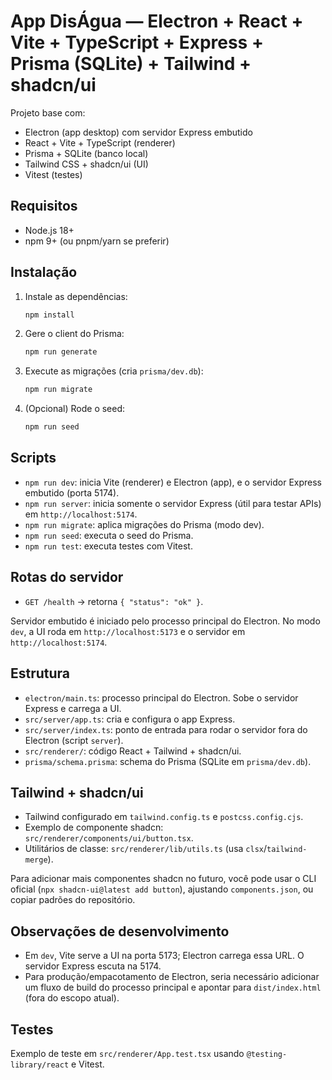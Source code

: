 # App DisÁgua — Electron + React + Vite + TypeScript + Express + Prisma (SQLite) + Tailwind + shadcn/ui

Projeto base com:

- Electron (app desktop) com servidor Express embutido
- React + Vite + TypeScript (renderer)
- Prisma + SQLite (banco local)
- Tailwind CSS + shadcn/ui (UI)
- Vitest (testes)

## Requisitos

- Node.js 18+
- npm 9+ (ou pnpm/yarn se preferir)

## Instalação

1. Instale as dependências:

   ```bash
   npm install
   ```

2. Gere o client do Prisma:

   ```bash
   npm run generate
   ```

3. Execute as migrações (cria `prisma/dev.db`):

   ```bash
   npm run migrate
   ```

4. (Opcional) Rode o seed:

   ```bash
   npm run seed
   ```

## Scripts

- `npm run dev`: inicia Vite (renderer) e Electron (app), e o servidor Express embutido (porta 5174).
- `npm run server`: inicia somente o servidor Express (útil para testar APIs) em `http://localhost:5174`.
- `npm run migrate`: aplica migrações do Prisma (modo dev).
- `npm run seed`: executa o seed do Prisma.
- `npm run test`: executa testes com Vitest.

## Rotas do servidor

- `GET /health` → retorna `{ "status": "ok" }`.

Servidor embutido é iniciado pelo processo principal do Electron. No modo `dev`, a UI roda em `http://localhost:5173` e o servidor em `http://localhost:5174`.

## Estrutura

- `electron/main.ts`: processo principal do Electron. Sobe o servidor Express e carrega a UI.
- `src/server/app.ts`: cria e configura o app Express.
- `src/server/index.ts`: ponto de entrada para rodar o servidor fora do Electron (script `server`).
- `src/renderer/`: código React + Tailwind + shadcn/ui.
- `prisma/schema.prisma`: schema do Prisma (SQLite em `prisma/dev.db`).

## Tailwind + shadcn/ui

- Tailwind configurado em `tailwind.config.ts` e `postcss.config.cjs`.
- Exemplo de componente shadcn: `src/renderer/components/ui/button.tsx`.
- Utilitários de classe: `src/renderer/lib/utils.ts` (usa `clsx`/`tailwind-merge`).

Para adicionar mais componentes shadcn no futuro, você pode usar o CLI oficial (`npx shadcn-ui@latest add button`), ajustando `components.json`, ou copiar padrões do repositório.

## Observações de desenvolvimento

- Em `dev`, Vite serve a UI na porta 5173; Electron carrega essa URL. O servidor Express escuta na 5174.
- Para produção/empacotamento de Electron, seria necessário adicionar um fluxo de build do processo principal e apontar para `dist/index.html` (fora do escopo atual).

## Testes

Exemplo de teste em `src/renderer/App.test.tsx` usando `@testing-library/react` e Vitest.

